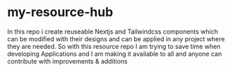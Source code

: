 # my-resource-hub
In this repo i create reuseable Nextjs and Tailwindcss components which can be modified with their designs and can be applied in any project where they are needed. So with this resource repo I am trying to save time when developing Applications and I am making it available to all and anyone can contribute with improvements &amp; additions
